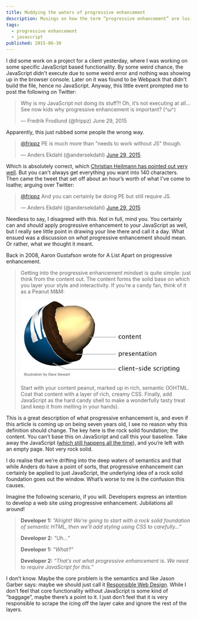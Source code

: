 ```yaml
---
title: Muddying the waters of progressive enhancement
description: Musings on how the term “progressive enhancement” are losing its meaning to some people, causing confusion.
tags:
  - progressive enhancement
  - javascript
published: 2015-06-30
---
```


I did some work on a project for a client yesterday, where I was working on some specific JavaScript based functionality. By some weird chance, the JavaScript didn't execute due to some weird error and nothing was showing up in the browser console. Later on it was found to be Webpack that didn't build the file, hence no JavaScript. Anyway, this little event prompted me to post the following on Twitter:

<blockquote class="twitter-tweet" lang="en"><p lang="en" dir="ltr">Why is my JavaScript not doing its stuff?! Oh, it’s not executing at all…&#10;&#10;See now kids why progressive enhancement is important? (^ω^)</p>&mdash; Fredrik Frodlund (@frippz) June 29, 2015</blockquote>

Apparently, this just rubbed some people the wrong way.

<blockquote class="twitter-tweet" lang="en"><p lang="en" dir="ltr"><a href="https://twitter.com/frippz">@frippz</a> PE is much more than &quot;needs to work without JS&quot; though.</p>&mdash; Anders Ekdahl (@andersekdahl) <a href="https://twitter.com/andersekdahl/status/615484523221020673">June 29, 2015</a></blockquote>

Which is absolutely correct, which [Christian Heilmann has pointed out very well](http://christianheilmann.com/2015/02/18/progressive-enhancement-is-not-about-javascript-availability/). But you can't always get everything you want into 140 characters. Then came the tweet that set off about an hour’s worth of what I've come to loathe; arguing over Twitter:

<blockquote class="twitter-tweet" lang="en"><p lang="en" dir="ltr"><a href="https://twitter.com/frippz">@frippz</a> And you can certainly be doing PE but still require JS.</p>&mdash; Anders Ekdahl (@andersekdahl) <a href="https://twitter.com/andersekdahl/status/615485466352201728">June 29, 2015</a></blockquote>

Needless to say, I disagreed with this. Not in full, mind you. You certainly can and *should* apply progressive enhancement to your JavaScript as well, but I really see little point in drawing your line there and call it a day. What ensued was a discussion on *what* progressive enhancement should mean. Or rather, what *we* thought it meant.

Back in 2008, Aaron Gustafson wrote for A List Apart on progressive enhancement.

> Getting into the progressive enhancement mindset is quite simple: just think from the content out. The content forms the solid base on which you layer your style and interactivity. If you’re a candy fan, think of it as a Peanut M&M:
>
> <img src="/images/pe-nut.jpeg" alt="" loading="lazy">
>
> Start with your content peanut, marked up in rich, semantic (X)HTML. Coat that content with a layer of rich, creamy CSS. Finally, add JavaScript as the hard candy shell to make a wonderfully tasty treat (and keep it from melting in your hands).

This is a great description of what progressive enhancement is, and even if this article is coming up on being seven years old, I see no reason why this definition should change. The key here is the rock solid foundation; the content. You can't base this on JavaScript and call this your baseline. Take away the JavaScript ([which still happens all the time](http://kryogenix.org/code/browser/everyonehasjs.html)), and you’re left with an empty page. Not very rock solid.

I do realise that we’re drifting into the deep waters of semantics and that while Anders do have a point of sorts, that progressive enhancement can certainly be applied to just JavaScript, the underlying idea of a rock solid foundation goes out the window. What’s worse to me is the confusion this causes.

Imagine the following scenario, if you will. Developers express an intention to develop a web site using progressive enhancement. Jubilations all around!

> **Developer 1:** *”Alright! We’re going to start with a rock solid foundation of semantic HTML, then we'll add styling using CSS to carefully…”*
>
> **Developer 2:** *”Uh…”*
>
> **Developer 1:** *”What?”*
>
> **Developer 2:** *”That’s not what progressive enhancement is. We need to require JavaScript for this.”*

I don’t know. Maybe the core problem is the semantics and like Jason Garber says: maybe we should just call it [Responsible Web Design](http://sixtwothree.org/posts/responsible-web-design). While I don’t feel that core functionality without JavaScript is some kind of ”baggage”, maybe there’s a point to it. I just don’t feel that it is very responsible to scrape the icing off the layer cake and ignore the rest of the layers.
